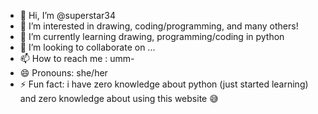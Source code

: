 - 👋 Hi, I’m @superstar34
- 👀 I’m interested in drawing, coding/programming, and many others!
- 🌱 I’m currently learning drawing, programming/coding in python
- 💞️ I’m looking to collaborate on ...
- 📫 How to reach me : umm- 
- 😄 Pronouns: she/her
- ⚡ Fun fact: i have zero knowledge about python (just started learning) and zero knowledge about using this website 😅 

<!---
superstar34/superstar34 is a ✨ special ✨ repository because its `README.md` (this file) appears on your GitHub profile.
You can click the Preview link to take a look at your changes.
--->
